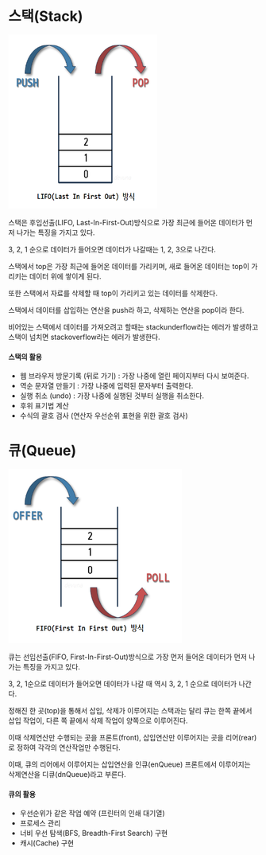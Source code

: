 # 스택(Stack)  

<img src="/Datastructure/image/stack.png" width="300" height="350">

스택은 후입선출(LIFO, Last-In-First-Out)방식으로 가장 최근에 들어온 데이터가 먼저 나가는 특징을 가지고 있다.  

3, 2, 1 순으로 데이터가 들어오면 데이터가 나갈때는 1, 2, 3으로 나간다.  

스택에서 top은 가장 최근에 들어온 데이터를 가리키며, 새로 들어온 데이터는 top이 가리키는 데이터 위에 쌓이게 된다.  

또한 스택에서 자료를 삭제할 때 top이 가리키고 있는 데이터를 삭제한다.  

스택에서 데이터를 삽입하는 연산을 push라 하고, 삭제하는 연산을 pop이라 한다.  

비어있는 스택에서 데이터를 가져오려고 할때는 stackunderflow라는 에러가 발생하고 스택이 넘치면 stackoverflow라는 에러가 발생한다.  

#### 스택의 활용  

- 웹 브라우저 방문기록 (뒤로 가기) : 가장 나중에 열린 페이지부터 다시 보여준다.
- 역순 문자열 만들기 : 가장 나중에 입력된 문자부터 출력한다.
- 실행 취소 (undo) : 가장 나중에 실행된 것부터 실행을 취소한다.
- 후위 표기법 계산
- 수식의 괄호 검사 (연산자 우선순위 표현을 위한 괄호 검사)

# 큐(Queue)  

<img src="/Datastructure/image/queue.png" width="350" height="350">

큐는 선입선출(FIFO, First-In-First-Out)방식으로 가장 먼저 들어온 데이터가 먼저 나가는 특징을 가지고 있다.  

3, 2, 1순으로 데이터가 들어오면 데이터가 나갈 때 역시 3, 2, 1 순으로 데이터가 나간다.  

정해진 한 곳(top)을 통해서 삽입, 삭제가 이루어지는 스택과는 달리 큐는 한쪽 끝에서 삽입 작업이, 다른 쪽 끝에서 삭제 작업이 양쪽으로 이루어진다.  

이때 삭제연산만 수행되는 곳을 프론트(front), 삽입연산만 이루어지는 곳을 리어(rear)로 정하여 각각의 연산작업만 수행된다.  

이때, 큐의 리어에서 이루어지는 삽입연산을 인큐(enQueue) 프론트에서 이루어지는 삭제연산을 디큐(dnQueue)라고 부른다.  

#### 큐의 활용  

- 우선순위가 같은 작업 예약 (프린터의 인쇄 대기열)
- 프로세스 관리
- 너비 우선 탐색(BFS, Breadth-First Search) 구현
- 캐시(Cache) 구현
